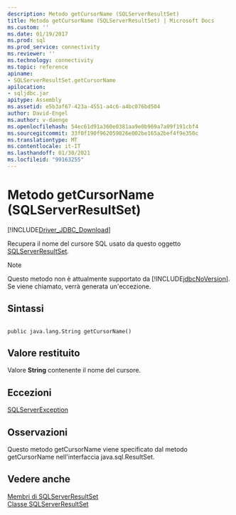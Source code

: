 ```yaml
---
description: Metodo getCursorName (SQLServerResultSet)
title: Metodo getCursorName (SQLServerResultSet) | Microsoft Docs
ms.custom: ''
ms.date: 01/19/2017
ms.prod: sql
ms.prod_service: connectivity
ms.reviewer: ''
ms.technology: connectivity
ms.topic: reference
apiname:
- SQLServerResultSet.getCursorName
apilocation:
- sqljdbc.jar
apitype: Assembly
ms.assetid: e5b3af67-423a-4551-a4c6-a4bc076bd504
author: David-Engel
ms.author: v-daenge
ms.openlocfilehash: 54ec61d91a360e0381aa9e0b969a7a09f191cbf4
ms.sourcegitcommit: 33f0f190f962059826e002be165a2bef4f9e350c
ms.translationtype: MT
ms.contentlocale: it-IT
ms.lasthandoff: 01/30/2021
ms.locfileid: "99163255"
---
```

# <a name="getcursorname-method-sqlserverresultset"></a>Metodo getCursorName (SQLServerResultSet)
[!INCLUDE[Driver_JDBC_Download](../../../includes/driver_jdbc_download.md)]

  Recupera il nome del cursore SQL usato da questo oggetto [SQLServerResultSet](../../../connect/jdbc/reference/sqlserverresultset-class.md).  
  
> [!NOTE]  
>  Questo metodo non è attualmente supportato da [!INCLUDE[jdbcNoVersion](../../../includes/jdbcnoversion_md.md)]. Se viene chiamato, verrà generata un'eccezione.  
  
## <a name="syntax"></a>Sintassi  
  
```  
  
public java.lang.String getCursorName()  
```  
  
## <a name="return-value"></a>Valore restituito  
 Valore **String** contenente il nome del cursore.  
  
## <a name="exceptions"></a>Eccezioni  
 [SQLServerException](../../../connect/jdbc/reference/sqlserverexception-class.md)  
  
## <a name="remarks"></a>Osservazioni  
 Questo metodo getCursorName viene specificato dal metodo getCursorName nell'interfaccia java.sql.ResultSet.  
  
## <a name="see-also"></a>Vedere anche  
 [Membri di SQLServerResultSet](../../../connect/jdbc/reference/sqlserverresultset-members.md)   
 [Classe SQLServerResultSet](../../../connect/jdbc/reference/sqlserverresultset-class.md)  
  
  
